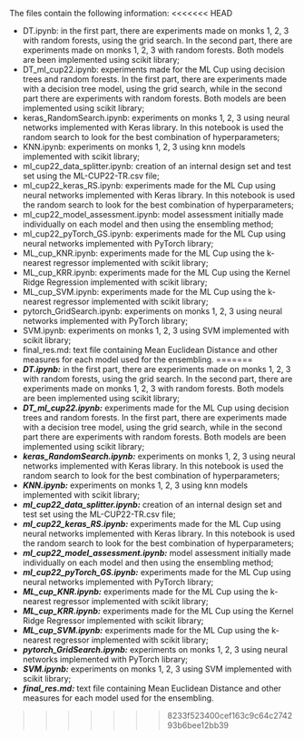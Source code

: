 The files contain the following information:
<<<<<<< HEAD
- DT.ipynb: in the first part, there are experiments made on monks 1, 2, 3 with random forests, using the grid search. In the second part, there are experiments made on monks 1, 2, 3 with random forests. Both models are been implemented using scikit library;
- DT_ml_cup22.ipynb: experiments made for the ML Cup using decision trees and random forests. In the first part, there are experiments made with a decision tree model, using the grid search, while in the second part there are experiments with random forests. Both models are been implemented using scikit library;
- keras_RandomSearch.ipynb: experiments on monks 1, 2, 3 using neural networks implemented with Keras library. In this notebook is used the random search to look for the best combination of hyperparameters;
- KNN.ipynb: experiments on monks 1, 2, 3 using knn models implemented with scikit library;
- ml_cup22_data_splitter.ipynb: creation of an internal design set and test set using the ML-CUP22-TR.csv file;
- ml_cup22_keras_RS.ipynb: experiments made for the ML Cup using neural networks implemented with Keras library. In this notebook is used the random search to look for the best combination of hyperparameters;
- ml_cup22_model_assessment.ipynb: model assessment initially made individually on each model and then using the ensembling method;
- ml_cup22_pyTorch_GS.ipynb: experiments made for the ML Cup using neural networks implemented with PyTorch library;
- ML_cup_KNR.ipynb: experiments made for the ML Cup using the k-nearest regressor implemented with scikit library;
- ML_cup_KRR.ipynb: experiments made for the ML Cup using the Kernel Ridge Regression implemented with scikit library;
- ML_cup_SVM.ipynb: experiments made for the ML Cup using the k-nearest regressor implemented with scikit library;
- pytorch_GridSearch.ipynb: experiments on monks 1, 2, 3 using neural networks implemented with PyTorch library;
- SVM.ipynb: experiments on monks 1, 2, 3 using SVM implemented with scikit library;
- final_res.md: text file containing Mean Euclidean Distance and other measures for each model used for the ensembling.
=======
- ***DT.ipynb:*** in the first part, there are experiments made on monks 1, 2, 3 with random forests, using the grid search. In the second part, there are experiments made on monks 1, 2, 3 with random forests. Both models are been implemented using scikit library;
- ***DT_ml_cup22.ipynb:*** experiments made for the ML Cup using decision trees and random forests. In the first part, there are experiments made with a decision tree model, using the grid search, while in the second part there are experiments with random forests. Both models are been implemented using scikit library;
- ***keras_RandomSearch.ipynb:*** experiments on monks 1, 2, 3 using neural networks implemented with Keras library. In this notebook is used the random search to look for the best combination of hyperparameters;
- ***KNN.ipynb:*** experiments on monks 1, 2, 3 using knn models implemented with scikit library;
- ***ml_cup22_data_splitter.ipynb:*** creation of an internal design set and test set using the ML-CUP22-TR.csv file;
- ***ml_cup22_keras_RS.ipynb:*** experiments made for the ML Cup using neural networks implemented with Keras library. In this notebook is used the random search to look for the best combination of hyperparameters;
- ***ml_cup22_model_assessment.ipynb:*** model assessment initially made individually on each model and then using the ensembling method;
- ***ml_cup22_pyTorch_GS.ipynb:*** experiments made for the ML Cup using neural networks implemented with PyTorch library;
- ***ML_cup_KNR.ipynb:*** experiments made for the ML Cup using the k-nearest regressor implemented with scikit library;
- ***ML_cup_KRR.ipynb:*** experiments made for the ML Cup using the Kernel Ridge Regressor implemented with scikit library;
- ***ML_cup_SVM.ipynb:*** experiments made for the ML Cup using the k-nearest regressor implemented with scikit library;
- ***pytorch_GridSearch.ipynb:*** experiments on monks 1, 2, 3 using neural networks implemented with PyTorch library;
- ***SVM.ipynb:*** experiments on monks 1, 2, 3 using SVM implemented with scikit library;
- ***final_res.md:*** text file containing Mean Euclidean Distance and other measures for each model used for the ensembling.
>>>>>>> 8233f523400cef163c9c64c274293b6bee12bb39
